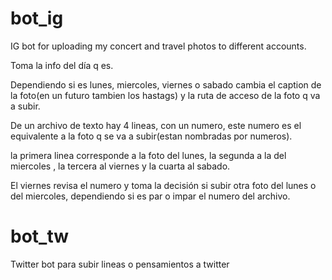 # bot_ig
IG bot for uploading my concert and travel photos to different accounts.

Toma la info del día q es.

Dependiendo si es lunes, miercoles, viernes o sabado cambia el caption de la foto(en un futuro tambien los hastags) y la ruta de acceso de la foto q va a subir.

De un archivo de texto hay 4 lineas, con un numero, este numero es el equivalente a la foto q se va a subir(estan nombradas por numeros).

la primera linea corresponde  a la foto del lunes, la segunda a la del miercoles , la tercera al viernes y la cuarta al sabado.

El viernes revisa el numero y toma la decisión si subir otra foto del lunes o del miercoles, dependiendo si es par o impar el numero del archivo.

# bot_tw

Twitter bot para subir lineas o pensamientos a twitter
